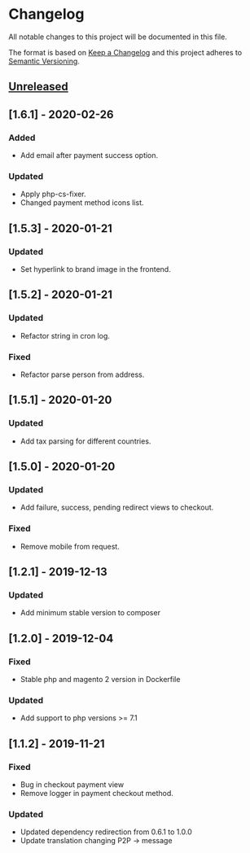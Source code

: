 # Changelog
All notable changes to this project will be documented in this file.

The format is based on [Keep a Changelog](http://keepachangelog.com/en/1.0.0/)
and this project adheres to [Semantic Versioning](http://semver.org/spec/v2.0.0.html).

## [Unreleased](https://github.com/placetopay-org/magento2-placetopay/tree/development)

## [1.6.1] - 2020-02-26

### Added
- Add email after payment success option.

### Updated
- Apply php-cs-fixer.
- Changed payment method icons list.

## [1.5.3] - 2020-01-21

### Updated
- Set hyperlink to brand image in the frontend.

## [1.5.2] - 2020-01-21

### Updated
- Refactor string in cron log.

### Fixed
- Refactor parse person from address.

## [1.5.1] - 2020-01-20

### Updated
- Add tax parsing for different countries.

## [1.5.0] - 2020-01-20

### Updated
- Add failure, success, pending redirect views to checkout.

### Fixed
- Remove mobile from request.

## [1.2.1] - 2019-12-13

### Updated
- Add minimum stable version to composer

## [1.2.0] - 2019-12-04

### Fixed
- Stable php and magento 2 version in Dockerfile

### Updated
- Add support to php versions >= 7.1

## [1.1.2] - 2019-11-21

### Fixed
- Bug in checkout payment view
- Remove logger in payment checkout method.

### Updated
- Updated dependency redirection from 0.6.1 to 1.0.0
- Update translation changing P2P -> message

